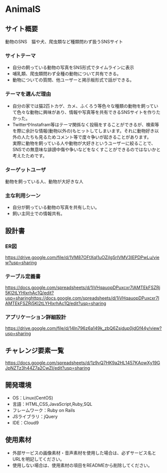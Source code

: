 # AnimalS

## サイト概要
動物のSNS　猫や犬、爬虫類など種類問わず扱うSNSサイト

### サイトテーマ
* 自分の飼っている動物の写真をSNS形式でタイムラインに表示
* 哺乳類、爬虫類問わず全種の動物について共有できる。
* 動物についての質問、他ユーザーと掲示板形式で話ができる。

### テーマを選んだ理由
* 自分の家では猫2匹トカゲ、カメ、ふくろう等色々な種類の動物を飼っていて色々な動物に興味があり、情報や写真等を共有できるSNSサイトを作りたかった。<br>
* TwitterやInstafram等はテーマ関係なく投稿をすることができるが、検索等を際に余計な情報(動物以外の)もヒットしてしまいます。それに動物好き以外の人たちも見るためコメント等で度々争いが起きることがあります。<br>
実際に動物を飼っている人や動物が大好きというユーザーに絞ることで、SNSでの無意味な誹謗中傷や争いなどをなくすことができるのではないかと考えたためです。

### ターゲットユーザ
動物を飼っている人、動物が大好きな人

### 主な利用シーン
* 自分が飼っている動物の写真を共有したい。
* 飼い主同士での情報共有。

## 設計書
### ER図
https://drive.google.com/file/d/1VM87OFtXqI1uOZiIgSrIVMV3IEPDPwLu/view?usp=sharing

### テーブル定義書
https://docs.google.com/spreadsheets/d/1iVHqauopDPuxcxr7lAMTEkFSZRj5Kl2tLYHlxrhAc1Q/edit?usp=sharinghttps://docs.google.com/spreadsheets/d/1iVHqauopDPuxcxr7lAMTEkFSZRj5Kl2tLYHlxrhAc1Q/edit?usp=sharing

### アプリケーション詳細設計
https://drive.google.com/file/d/14ln796z6a149k_zbQ6Zsjdup0jdGf44y/view?usp=sharing


## チャレンジ要素一覧
https://docs.google.com/spreadsheets/d/1z9vQ7HK9a2HL1457KAowXy19GJpNZTz3h44Z7a2CwZI/edit?usp=sharing

## 開発環境
- OS：Linux(CentOS)
- 言語：HTML,CSS,JavaScript,Ruby,SQL
- フレームワーク：Ruby on Rails
- JSライブラリ：jQuery
- IDE：Cloud9

## 使用素材
- 外部サービスの画像素材・音声素材を使用した場合は、必ずサービス名とURLを明記してください。
- 使用しない場合は、使用素材の項目をREADMEから削除してください。
